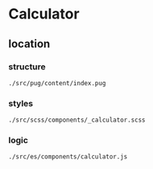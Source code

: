 # Calculator

## location

### structure

`./src/pug/content/index.pug`

### styles

`./src/scss/components/_calculator.scss`

### logic

`./src/es/components/calculator.js`